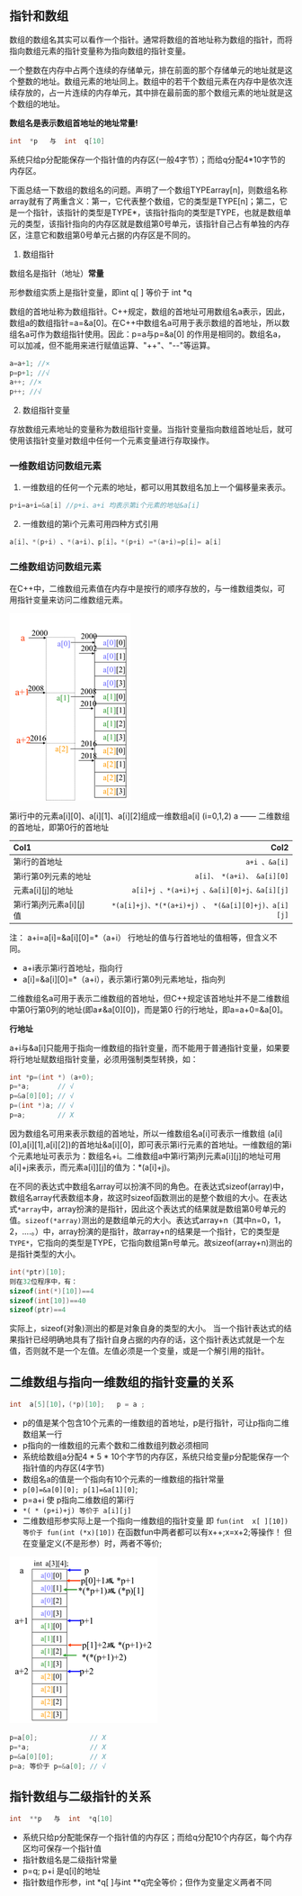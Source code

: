 ## 指针和数组
数组的数组名其实可以看作一个指针。通常将数组的首地址称为数组的指针，而将指向数组元素的指针变量称为指向数组的指针变量。

一个整数在内存中占两个连续的存储单元，排在前面的那个存储单元的地址就是这个整数的地址。数组元素的地址同上。数组中的若干个数组元素在内存中是依次连续存放的，占一片连续的内存单元，其中排在最前面的那个数组元素的地址就是这个数组的地址。 

**数组名是表示数组首地址的地址常量!** 
```c
int  *p   与  int  q[10]
```
系统只给p分配能保存一个指针值的内存区(一般4字节）；而给q分配4*10字节的内存区。

下面总结一下数组的数组名的问题。声明了一个数组TYPEarray[n]，则数组名称array就有了两重含义：第一，它代表整个数组，它的类型是TYPE[n]；第二，它是一个指针，该指针的类型是TYPE*，该指针指向的类型是TYPE，也就是数组单元的类型，该指针指向的内存区就是数组第0号单元，该指针自己占有单独的内存区，注意它和数组第0号单元占据的内存区是不同的。

1. 数组指针

数组名是指针（地址）**常量**

形参数组实质上是指针变量，即int  q[ ] 等价于 int *q

数组的首地址称为数组指针。C++规定，数组的首地址可用数组名a表示，因此，数组a的数组指针=a=&a[0]。在C++中数组名a可用于表示数组的首地址，所以数组名a可作为数组指针使用。因此：p=a与p=&a[0] 的作用是相同的。数组名a，可以加减，但不能用来进行赋值运算、"++"、"--"等运算。
```c
a=a+1; //× 
p=p+1; //√ 
a++; //×  
p++; //√
```
2. 数组指针变量

存放数组元素地址的变量称为数组指针变量。当指针变量指向数组首地址后，就可使用该指针变量对数组中任何一个元素变量进行存取操作。
### 一维数组访问数组元素

1. 一维数组的任何一个元素的地址，都可以用其数组名加上一个偏移量来表示。 
```c
p+i=a+i=&a[i] //p+i、a+i 均表示第i个元素的地址&a[i]
```
2. 一维数组的第i个元素可用四种方式引用
```c
a[i]、*(p+i) 、*(a+i)、p[i]。*(p+i) =*(a+i)=p[i]= a[i]
```

### 二维数组访问数组元素
在C++中，二维数组元素值在内存中是按行的顺序存放的，与一维数组类似，可用指针变量来访问二维数组元素。

![2D_array](https://github.com/strawdiving/C-plus-plus-Knowledge/blob/master/images/2D_array.png)

第i行中的元素a[i][0]、a[i][1]、a[i][2]组成一维数组a[i] (i=0,1,2)
a —— 二维数组的首地址，即第0行的首地址

| Col1      |     Col2 | 
| :-------- | --------:|
| 第i行的首地址    |   `a+i 、&a[i]` |  
| 第i行第0列元素的地址    |   `a[i]、 *(a+i)、 &a[i][0]` |  
| 元素a[i][j]的地址    |   `a[i]+j 、*(a+i)+j 、&a[i][0]+j、&a[i][j]` |  
| 第i行第j列元素a[i][j]值    |  `*(a[i]+j)、*(*(a+i)+j) 、 *(&a[i][0]+j)、a[i][j]` |  
注：   a+i=a[i]=&a[i][0]=*（a+i） 行地址的值与行首地址的值相等，但含义不同。
- a+i表示第i行首地址，指向行
- a[i]=&a[i][0]=*（a+i），表示第i行第0列元素地址，指向列

二维数组名a可用于表示二维数组的首地址，但C++规定该首地址并不是二维数组中第0行第0列的地址(即a≠&a[0][0])，而是第0 行的行地址，即a=a+0=&a[0]。

**行地址**

 a+i与&a[i]只能用于指向一维数组的指针变量，而不能用于普通指针变量，如果要将行地址赋数组指针变量，必须用强制类型转换，如：
```c
int *p=(int *) (a+0);
p=*a;       // √
p=&a[0][0]; // √
p=(int *)a; // √
p=a;        // X
```

因为数组名可用来表示数组的首地址，所以一维数组名a[i]可表示一维数组 (a[i][0],a[i][1],a[i][2])的首地址&a[i][0]，即可表示第i行元素的首地址。一维数组的第i个元素地址可表示为：数组名+i。二维数组a中第i行第j列元素a[i][j]的地址可用a[i]+j来表示，而元素a[i]][j]的值为：*(a[i]+j)。

在不同的表达式中数组名array可以扮演不同的角色。在表达式sizeof(array)中，数组名array代表数组本身，故这时sizeof函数测出的是整个数组的大小。在表达式`*array`中，array扮演的是指针，因此这个表达式的结果就是数组第0号单元的值。`sizeof(*array)`测出的是数组单元的大小。表达式array+n（其中n=0，1，2，....。）中，array扮演的是指针，故array+n的结果是一个指针，它的类型是`TYPE*`，它指向的类型是TYPE，它指向数组第n号单元。故sizeof(array+n)测出的是指针类型的大小。
```c
int(*ptr)[10];
则在32位程序中，有： 
sizeof(int(*)[10])==4 
sizeof(int[10])==40 
sizeof(ptr)==4 
```

实际上，sizeof(对象)测出的都是对象自身的类型的大小。 
当一个指针表达式的结果指针已经明确地具有了指针自身占据的内存的话，这个指针表达式就是一个左值，否则就不是一个左值。左值必须是一个变量，或是一个解引用的指针。
## 二维数组与指向一维数组的指针变量的关系
```c
int  a[5][10]，(*p)[10];   p = a ;
```

 - p的值是某个包含10个元素的一维数组的首地址，p是行指针，可让p指向二维数组某一行
 - p指向的一维数组的元素个数和二维数组列数必须相同
 - 系统给数组a分配4 * 5 * 10个字节的内存区，系统只给变量p分配能保存一个指针值的内存区(4字节)
 - 数组名a的值是一个指向有10个元素的一维数组的指针常量
 - `p[0]=&a[0][0]; p[1]=&a[1][0]`;
 - p=a+i  使 p指向二维数组的第i行
 - `*( * (p+i)+j) 等价于 a[i][j]`
 - 	二维数组形参实际上是一个指向一维数组的指针变量
 即  `fun(int  x[ ][10])  等价于 fun(int (*x)[10])`
在函数fun中两者都可以有x++;x=x+2;等操作！
但在变量定义(不是形参）时，两者不等价;

![2D_array1](https://github.com/strawdiving/C-plus-plus-Knowledge/blob/master/images/2D_array1.png)
```c
p=a[0];             // X
p=*a;               // X
p=&a[0][0];         // X
p=a; 等价于 p=&a[0]; // √
```

## 指针数组与二级指针的关系
```c
int  **p   与  int  *q[10]
```   

- 系统只给p分配能保存一个指针值的内存区；而给q分配10个内存区，每个内存区均可保存一个指针值
- 指针数组名是二级指针常量
- p=q;   p+i 是q[i]的地址
- 指针数组作形参，int *q[ ]与int **q完全等价；但作为变量定义两者不同